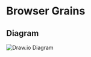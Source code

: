 # Browser Grains

## Diagram
![Draw.io Diagram](https://viewer.diagrams.net/?tags=%7B%7D&highlight=0000ff&edit=_blank&layers=1&nav=1&title=Untitled%20Diagram.drawio#R7V1dd%2BI4Ev01nDP7EI6%2FgUeSkJ6eTacz3dnN5FHYAtwxlseWE5iH%2Fe0r2TLYksAmwWDA%2FdDBQpZs3apbpVJV0tFv5osvIQhm35ADvY6mOIuOftvRNHVgqOQHbVmmLWavnzZMQ9dhndYNP91%2FIGtUWGvsOjAqdMQIedgNio028n1o40IbCEP0Xuw2QV5x1gBModDw0wae2PrsOniWtva13rr9d%2BhOZ9nMqjVIv5mDrDN7k2gGHPSea9JHHf0mRAinn%2BaLG%2BjRxcvW5fnr8tm7f7W%2B%2FPFn9Df4z%2FW%2Fnx7%2Be5UOdrfLLatXCKGP9zu0lg79BryYrRd7V7zMFjBEse9AOoja0a9neO6xj78gxksGOIgxIk0oxDM0RT7w7hEKWL8J8jHrptJr6DtDCiy5HnvIfk2b7lyPDqykV6x%2Fn1xFOESvK%2BzoACsgaGcPjKF3DezXafKgN8hDIfnKRz6kQzlEGNi7rB9utG5Nni67yYETEHuYTvEKsZ3NZ8fhG7xzMXb9afbu7nSaDEqk4LoiPAzGCMWhDbf005mWgHAKt41npf3oK%2BZEnYH%2FBaI5xOGSdAihB7D7VtQHwNRquuq3Fh3ygUnPDpKkC5L0wx8j0kJ4xY%2FJE6DwfyWy9T5zMfwZgGR13gkdFeUtL0d02aceiCImBZ8SkhrBfoMhhout8GTfWoxmGM8O2OX7mrTUjIlmOcLSlZoANQRA4whGGGDYUsSxKcKqSBGZES7lCCaESteyrF5BDq8yAatMI2z0R%2BSSd113QZNJRB6WF8vVQ3xcUk1BUiMiM3SuGxcJwlqO90mL8%2BkKa283Wb1SuobWt4rCqjZeWC1BWL%2BBxTB2XNT9FS1Eap2h%2BTiOyq1jQUSoENyBuevRdfkdem8QuzaQ2FDguVOfXNgEahjKZY9MmQqKtb56SmSd2AheW07B0vaKllaVmVpFYmr7dZnaniATz3CcyETrMW3GUdcq4ChzmYy6cOwLOD6UIXhi1uUUnaXMJpR7S%2Bqu3pJO%2FhVkUGu8%2FRkIMvoCo9ZJOh0h1XZ2k7QiTTZeRLMnzMnoMAiIe9R6R4f3jqSBiIN6Rxkt50NLo%2BHNU0ezErUdh%2BTTFK%2FWpPWWqsSXDPPY3lLGZNWDzxcNIO%2Fu6uoBAVSdQfTyz1348kcfGN8ffjy8jZVs2%2FIJt0HqGEgciBzIZFXD5V%2F5ixeKYbdnZte3i5XDQK%2BWh%2FUIOLv8MRdButxVPQRdLkZ7PwbY9pDF8AZp%2BBYReIfkw4%2BH6%2B%2Bi3HieG0Qw1cqANtoeip1yla%2FZvAraWRXOzVrcH3DeWEUt3od5lSLWP6oWK5emxdkZeN1azHntTPwGXMhE46QqfSx201qwyMYMLHPdAtoh2jyNZRanURVOTNMBP7pr2LawOeYJUORiF%2Flb6KaEXkAUpDkJE3dBxf30%2BMbgABfZxpSQjVkX2QyaRDZnzzXaKXgM4i6g1ds1ZTZFcSUxmWOo8smrZNXknr2Y%2F13NtqYUha7PZZTt1L0eKy%2BmGbVsQUbpN4wtKoR2WrYoZwuj0WzRK3r5vRK24OJXvQOwhZjD1rKFttb7prCF0ZLDB8jB3IfSi2rKhwiUekIEumFK56mVD8RMwZYPJIk0x%2BYD8xh8sOlgQTvtMMHeCcLI6JpJi8WJQcpbAj%2BIRMP5rINe16yFafgHLvFTdH0nt4bvzvFY6WsfhPfEpNOW92RnMUfmPREmEZ51lhRbSgdEM1keFm1%2FBBjD0E9aNEXv8OfgmgDbDNizOIRfKNq3RodLlhmGNhUKm6qbQjiUrEmSF5OcvGf%2BygzjgHxv0uM%2BkywI%2FY92iLpThAiqIHCjro3myRd2lHS9m6RTkI%2BFSUztmp%2BGHfBbhcDuOpb7kmfwDYwNFy7O3Uau6F1XSlfNrtc30ov8fY8wdAnc9HnSxIIjuYRbUyqq5dqLilFR8j9pQXTOxdT5GqaqJsTgTjeEQ9INFmRvR05iwq%2BgsCedJ3nAdN8aT1wHolLITyK0TzpMn2N%2FMTP3nCsoawiCHrGCUi5P4plJW0LZWJrIuLucJjYEXk6lhlL%2BUmL6RFtEeR7iuuFw4GTKKLe%2BfltHeTx7e8w6yi2ifuaFlAeI%2Fx6ykFIOpHhw15qg5pkgs6oJ2hBuOIkSta2v3paoNcDwHLRETS4OYuT27EvU6t%2FAH7REbQtxnWmJWv2OxPFL1LTjVrdwR8nnX92iVY21ptHOo%2BWci7HWtkyt2WVqWQitGaUj56%2FJuqRQrR5Nlp%2FtnXGlmi7GWtt0jMaVqumfDzm0tWo78I2kMqaBnoMuhhjfXZ966cJWD%2Fpvl6zOTatg02uIKV5i2rleNeq3H8fgHGvYJL%2BwNgghcC6aLhpWwqZXScZs6aKcLnrNpovmF7HpYhAyouJywWTRtAo2%2FShhxtPnhnpCB2ddwqaLoUsH%2BpGLl5dMCE0rYctiGc04d2hL2NoSth26N7KEzRCDpqEskfqSSK9h9WuGJkAkwtPWr7X1axslSKu6WdyU1NwWsO2msWI0e5vG2jRbxbWLetosAdJqcRiEjDN%2BR1EV8JWkbBpoTw6DsAWySlwAPlh%2FiDioIYvIp6coUQD8ghhaf8f072wmFHqVhD%2BSNA1VCxaJWCnjlam%2BslNbTb8Pp%2BPfqFm6oeajl%2F40ev9KbsmGXKfmsRMcvoHO2aF%2FoTR1AfJ36pOJbTuWONgzHI8WAfHhyY1PKZux0TqpNeEnIc3CxKQtXYgNuYNUj%2B6pn0LNICSrAsbJVwrn6fA5otQVcW3gDdkXc9dxJDuQD2g2%2Byuu7Dk6q3BZifOzhZz2p8uZs1%2B8ob4cYcOSApbtAZn7Iz37ze3YqvgDjaJg42AB3885q2JU9fF%2B%2BCJAhkMX%2BMnq7Zbk1Ygdgsqdbq2yaEr8pNpKYg2xYv4nmAdkITTl6zzlSw6AVapdPK4AwjgF4X68aljZhe8x9lwfrrYX4et3mguPEy3qKmaxUUtaG4qrWYpq3xRRNcy6UN3%2Ba50lTJdtYHLbl9VupfLW5aPbp2bRZf9QdPkhR1LlHFb1ECdeGSXlWOLmx2j4NCJtjyH6ReM2m2jCR7gKTezCCg0kAEvrFjlAl9bArOKRB0m2N8UQHUHttgVtQ4pDIzATY3aj269PeczuMgt90eDpSgPBE8M3t6P7EeVJi2BGVsMf04KG61b%2FEhy4UxQZhAP9sAiKIRCCSUjd4aAEM7J%2F91CMy2ELcm4TuynnSTURKJ1L7zD6EqAMEaYPnGyQyxDRyM3afyELOPuGHBpVGf0f)